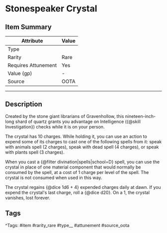 # Stonespeaker Crystal

## Item Summary

| Attribute            | Value                        |
|----------------------|------------------------------|
| Type                 |   |
| Rarity               | Rare             |
| Requires Attunement  | Yes                |
| Value (gp)           | -    |
| Source               | OOTA |

---

## Description

Created by the stone giant librarians of Gravenhollow, this nineteen-inch-long shard of quartz grants you advantage on Intelligence ({@skill Investigation}) checks while it is on your person.

The crystal has 10 charges. While holding it, you can use an action to expend some of its charges to cast one of the following spells from it: speak with animals spell (2 charges), speak with dead spell (4 charges), or speak with plants spell (3 charges).

When you cast a {@filter divination|spells|school=D} spell, you can use the crystal in place of one material component that would normally be consumed by the spell, at a cost of 1 charge per level of the spell. The crystal is not consumed when used in this way.

The crystal regains {@dice 1d6 + 4} expended charges daily at dawn. If you expend the crystal's last charge, roll a {@dice d20}. On a 1, the crystal vanishes, lost forever.

## Tags

^Tags: #item #rarity_rare #type__ #attunement #source_oota